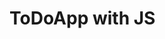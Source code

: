 # ToDoApp with JS

<!-- Funciones C2

<!-- • Como usuario, puedo crear un nuevo Post it. -->

<!-- • Como usuario, puedo ver todas las Publicaciones en el espacio de trabajo. -->

<!-- • Como usuario, puedo editar una publicación. -->

<!-- • Como usuario, puedo ver la hora de la última edición. -->

<!-- • Como usuario, puedo mover una publicación a la papelera. -->

<!-- • Como usuario, puedo abrir la papelera para ver todas las Publicaciones que se han movido allí. -->

<!-- • Como usuario, puedo mover una publicación de la papelera al espacio de trabajo. -->

<!--• Como usuario, puedo eliminar permanentemente todas las Publicaciones en la papelera. -->

<!-- • Como usuario, puedo ver si la papelera tiene Publicaciones mirando el icono de papelera. -->

<!-- • Como usuario, todas las publicaciones en el espacio de trabajo y la papelera se guardan en LocalStorage. -->

<!-- • Como usuario, puedo elegir diferentes colores para cada nota. -->

<!-- • Como usuario, puedo editar los colores de cada nota. -->
